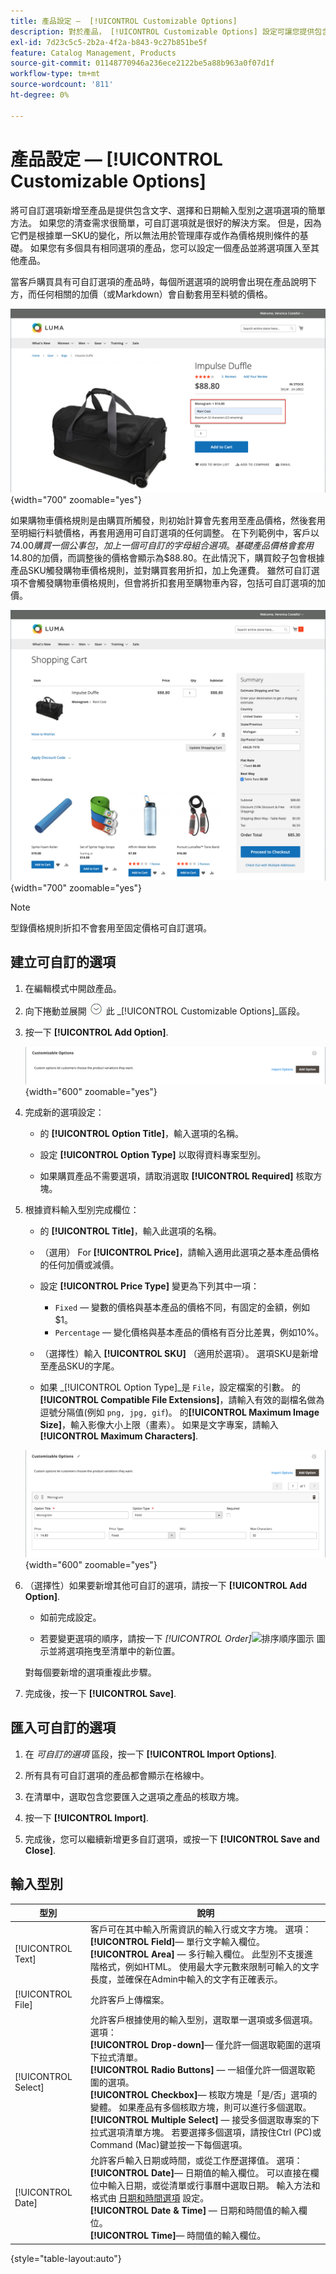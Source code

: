 ```yaml
---
title: 產品設定 —  [!UICONTROL Customizable Options]
description: 對於產品， [!UICONTROL Customizable Options] 設定可讓您提供包含文字、選取範圍及日期輸入型別的選項選擇。
exl-id: 7d23c5c5-2b2a-4f2a-b843-9c27b851be5f
feature: Catalog Management, Products
source-git-commit: 01148770946a236ece2122be5a88b963a0f07d1f
workflow-type: tm+mt
source-wordcount: '811'
ht-degree: 0%

---
```


# 產品設定 —  [!UICONTROL Customizable Options]

將可自訂選項新增至產品是提供包含文字、選擇和日期輸入型別之選項選項的簡單方法。 如果您的清查需求很簡單，可自訂選項就是很好的解決方案。 但是，因為它們是根據單一SKU的變化，所以無法用於管理庫存或作為價格規則條件的基礎。 如果您有多個具有相同選項的產品，您可以設定一個產品並將選項匯入至其他產品。

當客戶購買具有可自訂選項的產品時，每個所選選項的說明會出現在產品說明下方，而任何相關的加價（或Markdown）會自動套用至料號的價格。

![可自訂選項的產品詳細資料](./assets/storefront-customizable-option-product-detail.png){width="700" zoomable="yes"}

如果購物車價格規則是由購買所觸發，則初始計算會先套用至產品價格，然後套用至明細行料號價格，再套用適用可自訂選項的任何調整。 在下列範例中，客戶以$74.00購買一個公事包，加上一個可自訂的字母組合選項。 基礎產品價格會套用$14.80的加價，而調整後的價格會顯示為$88.80。在此情況下，購買餃子包會根據產品SKU觸發購物車價格規則，並對購買套用折扣，加上免運費。 雖然可自訂選項不會觸發購物車價格規則，但會將折扣套用至購物車內容，包括可自訂選項的加價。

![包含可自訂選項與價格規則的購物車](./assets/storefront-customizable-option-cart-price-rule.png){width="700" zoomable="yes"}

>[!NOTE]
>
>型錄價格規則折扣不會套用至固定價格可自訂選項。

## 建立可自訂的選項

1. 在編輯模式中開啟產品。

1. 向下捲動並展開 ![展開選擇器](../assets/icon-display-expand.png) 此 _[!UICONTROL Customizable Options]_區段。

1. 按一下 **[!UICONTROL Add Option]**.

   ![可自訂的選項](./assets/product-customizable-options.png){width="600" zoomable="yes"}

1. 完成新的選項設定：

   - 的 **[!UICONTROL Option Title]**，輸入選項的名稱。

   - 設定 **[!UICONTROL Option Type]** 以取得資料專案型別。

   - 如果購買產品不需要選項，請取消選取 **[!UICONTROL Required]** 核取方塊。

1. 根據資料輸入型別完成欄位：

   - 的 **[!UICONTROL Title]**，輸入此選項的名稱。

   - （選用） For **[!UICONTROL Price]**，請輸入適用此選項之基本產品價格的任何加價或減價。

   - 設定 **[!UICONTROL Price Type]** 變更為下列其中一項：

      - `Fixed`  — 變數的價格與基本產品的價格不同，有固定的金額，例如$1。
      - `Percentage`  — 變化價格與基本產品的價格有百分比差異，例如10%。

   - （選擇性）輸入 **[!UICONTROL SKU]** （適用於選項）。 選項SKU是新增至產品SKU的字尾。

   - 如果 _[!UICONTROL Option Type]_是 `File`，設定檔案的引數。 的&#x200B;**[!UICONTROL Compatible File Extensions]**，請輸入有效的副檔名做為逗號分隔值(例如 `png, jpg, gif`)。 的&#x200B;**[!UICONTROL Maximum Image Size]**，輸入影像大小上限（畫素）。 如果是文字專案，請輸入&#x200B;**[!UICONTROL Maximum Characters]**.

   ![新增自訂選項的值](./assets/product-customizable-options-add-values.png){width="600" zoomable="yes"}

1. （選擇性）如果要新增其他可自訂的選項，請按一下 **[!UICONTROL Add Option]**.

   - 如前完成設定。

   - 若要變更選項的順序，請按一下 _[!UICONTROL Order]_![排序順序圖示](../assets/icon-sort-order.png) 圖示並將選項拖曳至清單中的新位置。

   對每個要新增的選項重複此步驟。

1. 完成後，按一下 **[!UICONTROL Save]**.

## 匯入可自訂的選項

1. 在 _可自訂的選項_ 區段，按一下 **[!UICONTROL Import Options]**.


1. 所有具有可自訂選項的產品都會顯示在格線中。

1. 在清單中，選取包含您要匯入之選項之產品的核取方塊。

1. 按一下 **[!UICONTROL Import]**.

1. 完成後，您可以繼續新增更多自訂選項，或按一下 **[!UICONTROL Save and Close]**.

## 輸入型別

| 型別 | 說明 |
|---------------------|---------------|
| [!UICONTROL Text] | 客戶可在其中輸入所需資訊的輸入行或文字方塊。 選項：<br />**[!UICONTROL Field]**— 單行文字輸入欄位。<br />**[!UICONTROL Area]**  — 多行輸入欄位。 此型別不支援進階格式，例如HTML。 使用最大字元數來限制可輸入的文字長度，並確保在Admin中輸入的文字有正確表示。 |
| [!UICONTROL File] | 允許客戶上傳檔案。 |
| [!UICONTROL Select] | 允許客戶根據使用的輸入型別，選取單一選項或多個選項。 選項：<br />**[!UICONTROL Drop-down]**— 僅允許一個選取範圍的選項下拉式清單。<br />**[!UICONTROL Radio Buttons]**  — 一組僅允許一個選取範圍的選項。<br />**[!UICONTROL Checkbox]**— 核取方塊是「是/否」選項的變體。 如果產品有多個核取方塊，則可以進行多個選取。<br />**[!UICONTROL Multiple Select]**  — 接受多個選取專案的下拉式選項清單方塊。 若要選擇多個選項，請按住Ctrl (PC)或Command (Mac)鍵並按一下每個選項。 |
| [!UICONTROL Date] | 允許客戶輸入日期或時間，或從工作歷選擇值。 選項： <br />**[!UICONTROL Date]**— 日期值的輸入欄位。 可以直接在欄位中輸入日期，或從清單或行事曆中選取日期。 輸入方法和格式由 [日期和時間選項](attributes-input-types.md#date-and-time-options) 設定。<br />**[!UICONTROL Date & Time]**  — 日期和時間值的輸入欄位。<br />**[!UICONTROL Time]**— 時間值的輸入欄位。 |

{style="table-layout:auto"}
